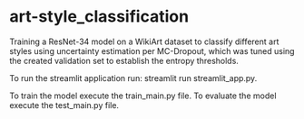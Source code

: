 # art-style_classification
Training a ResNet-34 model on a WikiArt dataset to classify different art styles using uncertainty estimation per MC-Dropout, which was tuned using the created validation set to establish the entropy thresholds.

To run the streamlit application run: streamlit run streamlit_app.py.

To train the model execute the train_main.py file.
To evaluate the model execute the test_main.py file.
